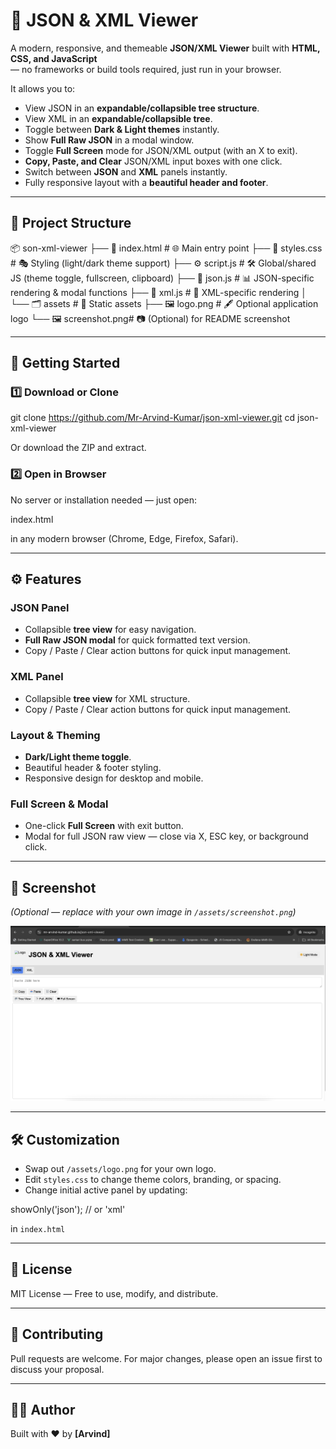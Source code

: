 # 📄 JSON & XML Viewer

A modern, responsive, and themeable **JSON/XML Viewer** built with **HTML, CSS, and JavaScript**  
— no frameworks or build tools required, just run in your browser.

It allows you to:

- View JSON in an **expandable/collapsible tree structure**.
- View XML in an **expandable/collapsible tree**.
- Toggle between **Dark & Light themes** instantly.
- Show **Full Raw JSON** in a modal window.
- Toggle **Full Screen** mode for JSON/XML output (with an X to exit).
- **Copy, Paste, and Clear** JSON/XML input boxes with one click.
- Switch between **JSON** and **XML** panels instantly.
- Fully responsive layout with a **beautiful header and footer**.

---

## 📂 Project Structure

📦 son-xml-viewer
├── 📄 index.html        # 🌐 Main entry point
├── 🎨 styles.css        # 🎭 Styling (light/dark theme support)
├── ⚙️ script.js         # 🛠️ Global/shared JS (theme toggle, fullscreen, clipboard)
├── 📜 json.js           # 📊 JSON-specific rendering & modal functions
├── 📜 xml.js            # 📂 XML-specific rendering
│
└── 🗂️ assets            # 📎 Static assets
    ├── 🖼️ logo.png      # 🖋️ Optional application logo
    └── 🖼️ screenshot.png# 📷 (Optional) for README screenshot




---

## 🚀 Getting Started

### 1️⃣ Download or Clone


git clone https://github.com/Mr-Arvind-Kumar/json-xml-viewer.git
cd json-xml-viewer


Or download the ZIP and extract.

### 2️⃣ Open in Browser
No server or installation needed — just open:

index.html

in any modern browser (Chrome, Edge, Firefox, Safari).

---

## ⚙️ Features

### JSON Panel
- Collapsible **tree view** for easy navigation.
- **Full Raw JSON modal** for quick formatted text version.
- Copy / Paste / Clear action buttons for quick input management.

### XML Panel
- Collapsible **tree view** for XML structure.
- Copy / Paste / Clear action buttons for quick input management.

### Layout & Theming
- **Dark/Light theme toggle**.
- Beautiful header & footer styling.
- Responsive design for desktop and mobile.

### Full Screen & Modal
- One-click **Full Screen** with exit button.
- Modal for full JSON raw view — close via X, ESC key, or background click.

---

## 📸 Screenshot
*(Optional — replace with your own image in `/assets/screenshot.png`)*

![App Screenshot](assets/Screenshot.png)

---

## 🛠 Customization
- Swap out `/assets/logo.png` for your own logo.
- Edit `styles.css` to change theme colors, branding, or spacing.
- Change initial active panel by updating:


showOnly('json'); // or 'xml'



in `index.html`

---

## 📜 License
MIT License — Free to use, modify, and distribute.

---

## 🤝 Contributing
Pull requests are welcome. For major changes, please open an issue first to discuss your proposal.

---

## 👨‍💻 Author
Built with ❤️ by **[Arvind]**
